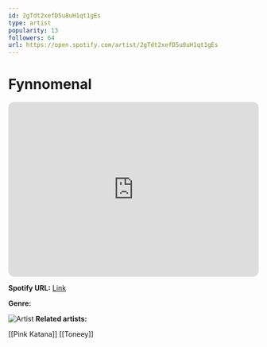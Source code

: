 ```yaml
---
id: 2gTdt2xefD5u8uH1qt1gEs
type: artist
popularity: 13
followers: 64
url: https://open.spotify.com/artist/2gTdt2xefD5u8uH1qt1gEs
---
```

# Fynnomenal

<iframe style="border-radius:12px" src="https://open.spotify.com/embed/artist/2gTdt2xefD5u8uH1qt1gEs" width="100%" height="352" frameBorder="0" allowfullscreen="" allow="autoplay; clipboard-write; encrypted-media; fullscreen; picture-in-picture" loading="lazy"></iframe>

**Spotify URL:** [Link](https://open.spotify.com/artist/2gTdt2xefD5u8uH1qt1gEs)

**Genre:** 

![Artist](https://i.scdn.co/image/ab6761610000e5eb5263a8d0fa1871cb699ed5e0)
**Related artists:**

[[Pink Katana]]
[[Toneey]]
